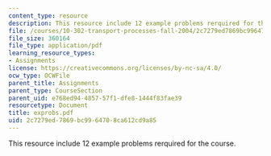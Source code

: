```yaml
---
content_type: resource
description: This resource include 12 example problems rerquired for the course.
file: /courses/10-302-transport-processes-fall-2004/2c7279ed7869bc9964708ca612cd9a85_exprobs.pdf
file_size: 360164
file_type: application/pdf
learning_resource_types:
- Assignments
license: https://creativecommons.org/licenses/by-nc-sa/4.0/
ocw_type: OCWFile
parent_title: Assignments
parent_type: CourseSection
parent_uid: e768ed94-4857-57f1-dfe8-1444f83fae39
resourcetype: Document
title: exprobs.pdf
uid: 2c7279ed-7869-bc99-6470-8ca612cd9a85
---
```

This resource include 12 example problems rerquired for the course.